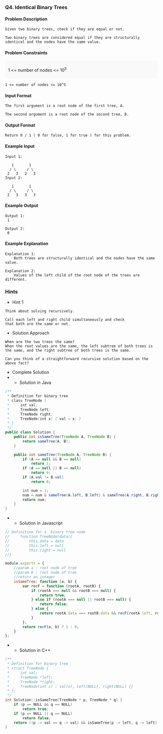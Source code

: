 ### Q4. Identical Binary Trees
#### Problem Description
```text
Given two binary trees, check if they are equal or not.

Two binary trees are considered equal if they are structurally 
identical and the nodes have the same value.
```
#### Problem Constraints
<div style="background-color: #f9f9f9; padding: 5px 10px;">
    <p>1 &lt;= number of nodes &lt;= 10<sup>5</sup></p>
</div>

```text
1 <= number of nodes <= 10^5
```
#### Input Format
```text
The first argument is a root node of the first tree, A.

The second argument is a root node of the second tree, B.
```
#### Output Format
```text
Return 0 / 1 ( 0 for false, 1 for true ) for this problem.
```
#### Example Input
```text
Input 1:

   1       1
  / \     / \
 2   3   2   3
Input 2:

   1       1
  / \     / \
 2   3   3   3
```
#### Example Output
```text
Output 1:
 1

Output 2:
 0
```
#### Example Explanation
```text
Explanation 1:
    Both trees are structurally identical and the nodes have the same value.

Explanation 2:
    Values of the left child of the root node of the trees are different.
```
### Hints
* Hint 1
```text
Think about solving recursively.

Call each left and right child simultaneously and check 
that both are the same or not.
```
* Solution Approach
```text
When are the two trees the same?
When the root values are the same, the left subtree of both trees is 
the same, and the right subtree of both trees is the same.

Can you think of a straightforward recursive solution based on the above fact?
```
* Complete Solution
* * Solution in Java
```java
/**
 * Definition for binary tree
 * class TreeNode {
 *     int val;
 *     TreeNode left;
 *     TreeNode right;
 *     TreeNode(int x) { val = x; }
 * }
 */
public class Solution {
    public int isSameTree(TreeNode A, TreeNode B) {
        return sameTree(A, B);
    }

    public int sameTree(TreeNode A, TreeNode B) {
        if (A == null && B == null)
            return 1;
        if (A == null || B == null)
            return 0;
        if (A.val != B.val)
            return 0;

        int num = 1;
        num = num & sameTree(A.left, B.left) & sameTree(A.right, B.right);
        return num;
    }
}
```
* * Solution in Javascript
```javascript
// Definition for a  binary tree node
//     function TreeNode(data){
//         this.data = data
//         this.left = null
//         this.right = null
//}

module.exports = {
    //param a : root node of tree
    //param b : root node of tree
    //return an integer
    isSameTree: function (a, b) {
        var recF = function (rootA, rootB) {
            if (rootA === null && rootB === null) {
                return true;
            } else if (rootA === null || rootB === null) {
                return false;
            } else {
                return rootA.data === rootB.data && recF(rootA.left, rootB.left) && recF(rootA.right, rootB.right);
            }
        };
        return recF(a, b) ? 1 : 0;
    }
};
```
* * Solution in C++
```cpp
/**
 * Definition for binary tree
 * struct TreeNode {
 *     int val;
 *     TreeNode *left;
 *     TreeNode *right;
 *     TreeNode(int x) : val(x), left(NULL), right(NULL) {}
 * };
 */
int Solution::isSameTree(TreeNode * p, TreeNode * q) {
    if (p == NULL && q == NULL)
        return true;
    if (p == NULL || q == NULL)
        return false;
    return ((p -> val == q -> val) && isSameTree(p -> left, q -> left) && isSameTree(p -> right, q -> right));
}
```

